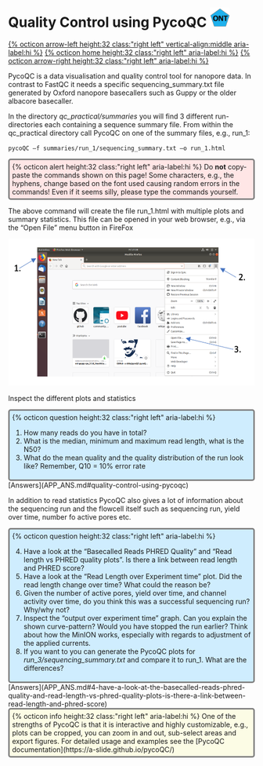 # Quality Control using PycoQC <img src="figures/ONT.png" height="40px">

[{% octicon arrow-left height:32 class:"right left" vertical-align:middle aria-label:hi %}](QC.md) [{% octicon home height:32 class:"right left" aria-label:hi %}](index.md) [{% octicon arrow-right height:32 class:"right left" aria-label:hi %}](QC_M.md)

PycoQC is a data visualisation and quality control tool for nanopore data. In contrast to FastQC it needs a specific sequencing_summary.txt file generated by Oxford nanopore basecallers such as Guppy or the older albacore basecaller.

In the directory *qc_practical/summaries* you will find 3 different run-directories each containing a sequence summary file.  From within the qc_practical directory call PycoQC on one of the summary files, e.g., run_1:

```
pycoQC –f summaries/run_1/sequencing_summary.txt –o run_1.html
```
<div style="background-color:#ffe6e6;border-radius:5px;border-style:solid;border-color:gray;padding:5px">
  {% octicon alert height:32 class:"right left" aria-label:hi %} 
  Do <b>not</b> copy-paste the commands shown on this page! Some characters, e.g., the hyphens, change based on the font used causing random errors in the commands! Even if it seems silly, please type the commands yourself.
</div>

The above command will create the file run_1.html with multiple plots and summary statistics. This file can be opened in your web browser, e.g., via the “Open File” menu button in FireFox

<img src="figures/QC_P_1.png" height="300px">

Inspect the different plots and statistics

<div style="background-color:#cfedfe;border-radius:5px;border-style:solid;border-color:gray;padding:5px">
  {% octicon question height:32 class:"right left" aria-label:hi %} 
  <ol>
    <li>How many reads do you have in total?</li>
    <li>What is the median, minimum and maximum read length, what is the N50?</li>
    <li>What do the mean quality and the quality distribution of the run look like? Remember, Q10 = 10% error rate</li>
  </ol>
</div>
[Answers](APP_ANS.md#quality-control-using-pycoqc)

In addition to read statistics PycoQC also gives a lot of information about the sequencing run and the flowcell itself such as sequencing run, yield over time, number fo active pores etc.

<div style="background-color:#cfedfe;border-radius:5px;border-style:solid;border-color:gray;padding:5px">
  {% octicon question height:32 class:"right left" aria-label:hi %} 
  <ol start="4">
    <li>Have a look at the “Basecalled Reads PHRED Quality” and “Read length vs PHRED quality plots”. Is there a link between read length and PHRED score?</li>
    <li>Have a look at the “Read Length over Experiment time” plot. Did the read length change over time? What could the reason be?</li>
    <li>Given the number of active pores, yield over time, and channel activity over time, do you think this was a successful sequencing run? Why/why not?</li>
    <li>Inspect the “output over experiment time” graph. Can you explain the shown curve-pattern? Would you have stopped the run earlier? Think about how the MinION works, especially with regards to adjustment of the applied currents.</li>
    <li>If you want to you can generate the PycoQC plots for <i>run_3/sequencing_summary.txt</i> and compare it to run_1. What are the differences?</li>
  </ol>
</div>
[Answers](APP_ANS.md#4-have-a-look-at-the-basecalled-reads-phred-quality-and-read-length-vs-phred-quality-plots-is-there-a-link-between-read-length-and-phred-score)

<div style="background-color:#fcfce5;border-radius:5px;border-style:solid;border-color:gray;padding:5px">
  {% octicon info height:32 class:"right left" aria-label:hi %} 
  One of the strengths of PycoQC is that it is interactive and highly customizable, e.g., plots can be cropped, you can zoom in and out, sub-select areas and export figures. For detailed usage and examples see the [PycoQC documentation](https://a-slide.github.io/pycoQC/)
</div>
